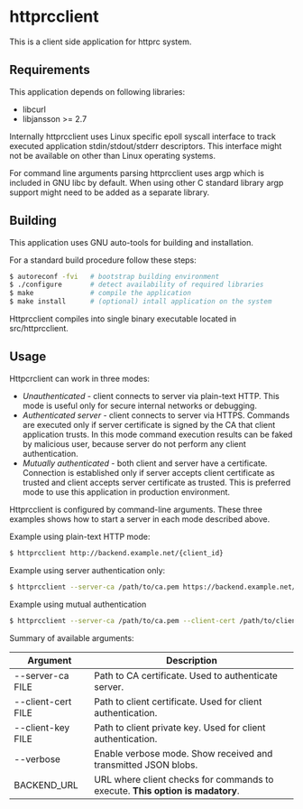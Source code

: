httprcclient
============

This is a client side application for httprc system.

Requirements
------------

This application depends on following libraries:

- libcurl
- libjansson >= 2.7

Internally httprcclient uses Linux specific epoll syscall interface to track
executed application stdin/stdout/stderr descriptors. This interface might not
be available on other than Linux operating systems.

For command line arguments parsing httprcclient uses argp which is included in
GNU libc by default. When using other C standard library argp support might need
to be added as a separate library.

Building
--------

This application uses GNU auto-tools for building and installation.

For a standard build procedure follow these steps:

```bash
$ autoreconf -fvi   # bootstrap building environment
$ ./configure       # detect availability of required libraries
$ make              # compile the application
$ make install      # (optional) intall application on the system
```

Httprcclient compiles into single binary executable located in src/httprcclient.

Usage
-----

Httpcrclient can work in three modes:

- *Unauthenticated* - client connects to server via plain-text HTTP. This mode
is useful only for secure internal networks or debugging.
- *Authenticated server* - client connects to server via HTTPS. Commands are
executed only if server certificate is signed by the CA that client application
trusts. In this mode command execution results can be faked by malicious user,
because server do not perform any client authentication.
- *Mutually authenticated* - both client and server have a certificate.
Connection is established only if server accepts client certificate as trusted
and client accepts server certificate as trusted. This is preferred mode to use
this application in production environment.

Httprcclient is configured by command-line arguments. These three examples shows
how to start a server in each mode described above.

Example using plain-text HTTP mode:

```bash
$ httprcclient http://backend.example.net/{client_id}
```

Example using server authentication only:

```bash
$ httprcclient --server-ca /path/to/ca.pem https://backend.example.net/{client_id}
```

Example using mutual authentication

```bash
$ httprcclient --server-ca /path/to/ca.pem --client-cert /path/to/client.pem --client-key /path/to.client.key https://backend.example.net/{client_id}
```

Summary of available arguments:

| Argument           | Description                                                                   |
|--------------------|-------------------------------------------------------------------------------|
| --server-ca FILE   | Path to CA certificate. Used to authenticate server.                          |
| --client-cert FILE | Path to client certificate. Used for client authentication.                   |
| --client-key FILE  | Path to client private key. Used for client authentication.                   |
| --verbose          | Enable verbose mode. Show received and transmitted JSON blobs.                |
| BACKEND_URL        | URL where client checks for commands to execute. **This option is madatory**. |


